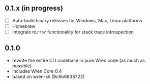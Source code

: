 ## 0.1.x  (in progress)

- [ ] Auto-build binary releases for Windows, Mac, Linux platforms
- [ ] Homebrew
- [ ] Integrate `Mirror` functionality for stack trace introspection

## 0.1.0 

- rewrite the entire CLI codebase in pure Wren code (as much as possible)
- includes Wren Core 0.4
- based on wren-cli (9c6b6933722)